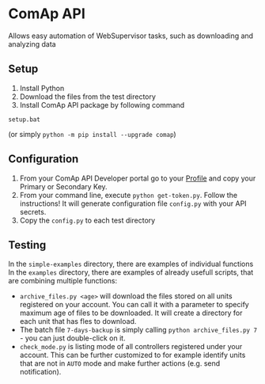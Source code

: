 # ComAp API
Allows easy automation of WebSupervisor tasks, such as downloading and analyzing data

## Setup
1. Install Python
2. Download the files from the test directory
3. Install ComAp API package by following command
```
setup.bat
```
(or simply ``python -m pip install --upgrade comap``)

## Configuration
1. From your ComAp API Developer portal go to your [Profile](https://portal.websupervisor.net/developer) and copy your  Primary or Secondary Key. 
2. From your command line, execute ``python get-token.py``. Follow the instructions! It will generate configuration file ``config.py`` with your API secrets.
3. Copy the ``config.py`` to each test directory

## Testing
In the ``simple-examples`` directory, there are examples of individual functions
In the ``examples`` directory, there are examples of already usefull scripts, that are combining multiple functions:
- ``archive_files.py <age>`` will download  the files stored on all units registered on your account. You can call it with a parameter to specify maximum age of files to be downloaded. It will create a directory for each unit that has fles to download.
- The batch file ``7-days-backup`` is simply calling ``python archive_files.py 7`` - you can just double-click on it.
- ``check_mode.py`` is listing mode of all controllers registered under your account. This can be further customized to for example identify units that are not in ``AUTO`` mode and make further actions (e.g. send notification).
